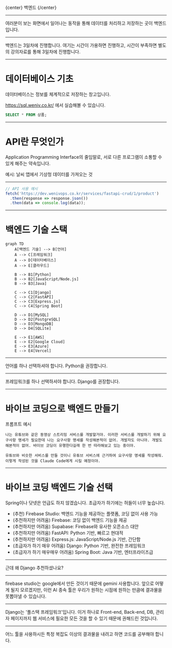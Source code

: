 {center}
백엔드
{/center}

---

여러분이 보는 화면에서 일어나는 동작을 통해 데이터를 처리하고 저장하는 곳이 백엔드입니다.

---

백엔드는 3일차에 진행합니다. 여기는 시간이 가용하면 진행하고, 시간이 부족하면 별도의 강의자료를 통해 3일차에 진행합니다.

---

# 데이터베이스 기초

데이터베이스는 정보를 체계적으로 저장하는 창고입니다.

https://sql.weniv.co.kr/ 에서 실습해볼 수 있습니다.

```sql
SELECT * FROM 상품;
```

---

# API란 무엇인가

Application Programming Interface의 줄임말로, 서로 다른 프로그램이 소통할 수 있게 해주는 약속입니다.

예시: 날씨 앱에서 기상청 데이터를 가져오는 것

---

```javascript
// API 사용 예시
fetch('https://dev.wenivops.co.kr/services/fastapi-crud/1/product')
  .then(response => response.json())
  .then(data => console.log(data));
```

---

# 백엔드 기술 스택

```mermaid
graph TD
    A[백엔드 기술] --> B[언어]
    A --> C[프레임워크]
    A --> D[데이터베이스]
    A --> E[클라우드]
    
    B --> B1[Python]
    B --> B2[JavaScript/Node.js]
    B --> B3[Java]
    
    C --> C1[Django]
    C --> C2[FastAPI]
    C --> C3[Express.js]
    C --> C4[Spring Boot]
    
    D --> D1[MySQL]
    D --> D2[PostgreSQL]
    D --> D3[MongoDB]
    D --> D4[SQLite]
    
    E --> E1[AWS]
    E --> E2[Google Cloud]
    E --> E3[Azure]
    E --> E4[Vercel]
```

---

언어를 하나 선택하셔야 합니다. Python을 권장합니다.

---

프레임워크를 하나 선택하셔야 합니다. Django를 권장합니다.

---

# 바이브 코딩으로 백엔드 만들기

프롬프트 예시

```
나는 유튜브와 같은 동영상 스트리밍 서비스를 개발할거야. 이러한 서비스를 개발하기 위해 요구사항 명세가 필요한데 나는 요구사항 명세를 작성해본적이 없어. 개발자도 아니야. 개발도 해본적이 없어. 바이브 코딩이 유행한다길래 한 번 따라해보고 있는 중이야. 

유튜브와 비슷한 서비스를 만들 것이니 유튜브 서비스에 근거하여 요구사항 명세를 작성해줘. 이렇게 작성된 것을 Claude Code에게 시킬 예정이야.
```

---

# 바이브 코딩 백엔드 기술 선택

Spring이나 닷넷은 언급도 하지 않겠습니다. 초급자가 하기에는 허들이 너무 높습니다.

* (추천) Firebase Studio: 백엔드 기능을 제공하는 플랫폼, 코딩 없이 사용 가능
* (추천하지만 어려움) Firebase: 코딩 없이 백엔드 기능을 제공
* (추천하지만 어려움) Supabase: Firebase와 유사한 오픈소스 대안
* (추천하지만 어려움) FastAPI: Python 기반, 빠르고 현대적
* (추천하지만 어려움) Express.js: JavaScript/Node.js 기반, 간단함
* (초급자가 하기 매우 어려움) Django: Python 기반, 완전한 프레임워크
* (초급자가 하기 매우매우 어려움) Spring Boot: Java 기반, 엔터프라이즈급

---

근데 왜 Django 추천하셨나요?

---

firebase studio는 google에서 만든 것이기 때문에 gemini 사용합니다. 앞으로 어떻게 될지 모르겠지만, 이런 AI 종속 툴은 우리가 원하는 시점에 원하는 만큼에 결과물을 못뽑아낼 수 있습니다.

---

Django는 '풀스택 프레임워크'입니다. 이거 하나로 Front-end, Back-end, DB, 관리자 페이지까지 웹 서비스에 필요한 모든 것을 할 수 있기 때문에 권해드린 것입니다.

---

어느 툴을 사용하시든 특정 복잡도 이상의 결과물을 내려고 하면 코드를 공부해야 합니다.